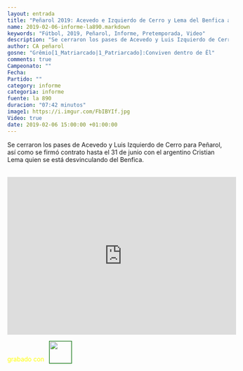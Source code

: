 ```yaml
---
layout: entrada
title: "Peñarol 2019: Acevedo e Izquierdo de Cerro y Lema del Benfica al carbonero que apronta con Plaza el viernes"
name: 2019-02-06-informe-la890.markdown
keywords: "Fútbol, 2019, Peñarol, Informe, Pretemporada, Video"
description: "Se cerraron los pases de Acevedo y Luis Izquierdo de Cerro para Peñarol, así como se firmó contrato hasta el 31 de junio con el argentino Cristian Lema quien se está desvinculando del Benfica"
author: CA peñarol
gosne: "Grêmio[1_Matriarcado|1_Patriarcado]:Conviven dentro de Êl"
comments: true
Campeonato: ""
Fecha:
Partido: ""
category: informe
categoria: informe
fuente: la 890
duracion: "07:42 minutos"
image1: https://i.imgur.com/FbIBYIf.jpg
Video: true
date: 2019-02-06 15:00:00 +01:00:00
---
```


Se cerraron los pases de Acevedo y Luis Izquierdo de Cerro para Peñarol, así como se firmó contrato hasta el 31 de junio con el argentino Cristian Lema quien se está desvinculando del Benfica.

<br>

<iframe width="521" height="360" src="https://www.youtube.com/embed/6jjgYzHSG5M" frameborder="0" allow="accelerometer; autoplay; encrypted-media; gyroscope; picture-in-picture" allowfullscreen></iframe>

<span style="color:yellow;">grabado con</span> <a href="http://ffmpeg.org"><img src="{{ site.url }}/images/ffmpeg.png" width="50px" style="border:1px solid green;vertical-align: sub;margin-left:7px;"></a>
